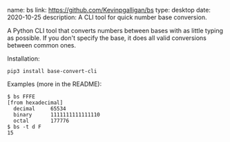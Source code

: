 name: bs
link: https://github.com/Kevinpgalligan/bs
type: desktop
date: 2020-10-25
description: A CLI tool for quick number base conversion.

A Python CLI tool that converts numbers between bases with as little typing as possible. If you don't specify the base, it does all valid conversions between common ones.

Installation:

    pip3 install base-convert-cli

Examples (more in the README):

	$ bs FFFE
	[from hexadecimal]
	  decimal     65534
	  binary      1111111111111110
	  octal       177776
	$ bs -t d F
	15
